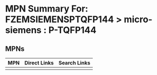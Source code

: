 



# MPN Summary For: FZEMSIEMENSPTQFP144 > micro-siemens : P-TQFP144

## MPNs
  

|MPN|Direct Links|Search Links|
| :--- | :--- | :--- |
||||

